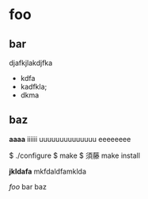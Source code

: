 # foo

## bar

djafkjlakdjfka

 - kdfa
 - kadfkla;
 - dkma

## baz

**aaaa**
iiiiii
uuuuuuuuuuuuuu
eeeeeeee

  $ ./configure
  $ make
  $ 須藤 make install

**jkldafa** mkfdaldfamklda

*foo* bar baz
